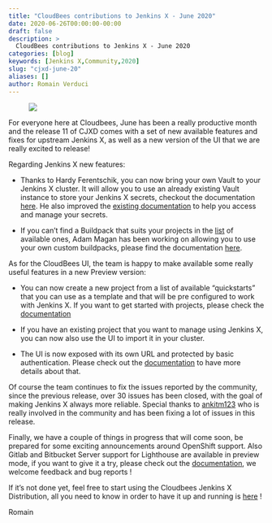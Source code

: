 ```yaml
---
title: "CloudBees contributions to Jenkins X - June 2020"
date: 2020-06-26T00:00:00-00:00
draft: false
description: >
  CloudBees contributions to Jenkins X - June 2020
categories: [blog]
keywords: [Jenkins X,Community,2020]
slug: "cjxd-june-20"
aliases: []
author: Romain Verduci
---
```


<figure>
<img src="/images/logo/cloudbees.png"/>
</figure>

For everyone here at Cloudbees, June has been a really productive month and the release 11 of CJXD comes with a set of new available features and fixes for upstream Jenkins X, as well as a new version of the UI that we are really excited to release!

Regarding Jenkins X new features:

- Thanks to Hardy Ferentschik, you can now bring your own Vault to your Jenkins X cluster. It will allow you to use an already existing Vault instance to store your Jenkins X secrets, checkout the documentation [here](https://jenkins-x.io/docs/install-setup/installing/boot/secrets/#external). He also improved the [existing documentation](https://jenkins-x.io/docs/reference/components/vault/#accessing-secrets) to help you access and manage your secrets.

- If you can’t find a Buildpack that suits your projects in the [list](https://github.com/jenkins-x-buildpacks/jenkins-x-kubernetes) of available ones, Adam Magan has been working on allowing you to use your own custom buildpacks, please find the documentation [here](https://jenkins-x.io/docs/create-project/build-packs/#using-custom-build-packs).

As for the CloudBees UI, the team is happy to make available some really useful features in a new Preview version:

- You can now create a new project from a list of available “quickstarts” that you can use as a template and that will be pre configured to work with Jenkins X. If you want to get started with projects, please check the [documentation](https://docs.cloudbees.com/docs/cloudbees-jenkins-x-distribution/latest/user-interface/projects)

- If you have an existing project that you want to manage using Jenkins X, you can now also use the UI to import it in your cluster.

- The UI is now exposed with its own URL and protected by basic authentication. Please check out the [documentation](https://docs.cloudbees.com/docs/cloudbees-jenkins-x-distribution/latest/user-interface/install) to have more details about that.

Of course the team continues to fix the issues reported by the community, since the previous release, over 30 issues has been closed, with the goal of making Jenkins X always more reliable.
Special thanks to [ankitm123](https://github.com/ankitm123) who is really involved in the community and has been fixing a lot of issues in this release.

Finally, we have a couple of things in progress that will come soon, be prepared for some exciting announcements around OpenShift support. Also Gitlab and Bitbucket Server support for Lighthouse are available in preview mode, if you want to give it a try, please check out the [documentation](https://jenkins-x.io/docs/install-setup/installing/boot/git-provider/#bitbucket-server), we welcome feedback and bug reports !

If it’s not done yet, feel free to start using the Cloudbees Jenkins X Distribution, all you need to know in order to have it up and running is [here](https://docs.cloudbees.com/docs/cloudbees-jenkins-x-distribution/latest/) !

Romain
